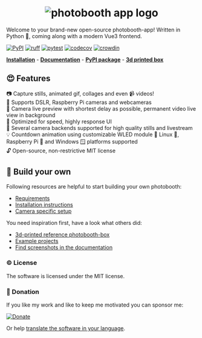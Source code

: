 <h1 align="center"><img src="https://raw.githubusercontent.com/photobooth-app/photobooth-app/main/assets/logo/logo-text-blue-transparent.png" alt="photobooth app logo" /></h1>

Welcome to your brand-new open-source photobooth-app! Written in Python 🐍, coming along with a modern Vue3 frontend.

[![PyPI](https://img.shields.io/pypi/v/photobooth-app)](https://pypi.org/project/photobooth-app/)
[![ruff](https://github.com/photobooth-app/photobooth-app/actions/workflows/ruff.yml/badge.svg)](https://github.com/photobooth-app/photobooth-app/actions/workflows/ruff.yml)
[![pytest](https://github.com/photobooth-app/photobooth-app/actions/workflows/pytests.yml/badge.svg)](https://github.com/photobooth-app/photobooth-app/actions/workflows/pytests.yml)
[![codecov](https://codecov.io/gh/photobooth-app/photobooth-app/branch/main/graph/badge.svg?token=SBB5DGX17V)](https://codecov.io/gh/photobooth-app/photobooth-app)
[![crowdin](https://badges.crowdin.net/photobooth-app/localized.svg)](https://crowdin.com/project/photobooth-app)

**[Installation](https://photobooth-app.org/setup/installation/)** - **[Documentation](https://photobooth-app.org/)** - **[PyPI package](https://pypi.org/project/photobooth-app/)** - **[3d printed box](https://photobooth-app.org/photobox3dprint/)**

## 😍 Features

📷 Capture stills, animated gif, collages and even 📹 videos!  
🫶 Supports DSLR, Raspberry Pi cameras and webcameras  
🎉 Camera live preview with shortest delay as possible, permanent video live view in background  
🛫 Optimized for speed, highly response UI  
🫶 Several camera backends supported for high quality stills and livestream  
💡 Countdown animation using customizable WLED module
🤝 Linux 🐧, Raspberry Pi 🍓 and Windows 🪟 platforms supported  
🔓 Open-source, non-restrictive MIT license  

## 🔧 Build your own

Following resources are helpful to start building your own photobooth:

- [Requirements](https://photobooth-app.org/setup/installation/#prerequisites)
- [Installation instructions](https://photobooth-app.org/setup/installation/)
- [Camera specific setup](https://photobooth-app.org/setup/camera_setup/)

You need inspiration first, have a look what others did:

- [3d-printed reference photobooth-box](https://photobooth-app.org/photobox3dprint/)
- [Example projects](https://photobooth-app.org/projects/)
- [Find screenshots in the documentation](https://photobooth-app.org/screenshots)

### ©️ License

The software is licensed under the MIT license.

### 🎉 Donation

If you like my work and like to keep me motivated you can sponsor me:

[![Donate](https://img.shields.io/badge/Donate-PayPal-green.svg)](https://www.paypal.com/donate/?hosted_button_id=8255Y566TBNEC)

Or help [translate the software in your language](https://github.com/photobooth-app/photobooth-app/blob/main/CONTRIBUTING.md#help-translate-the-app).
